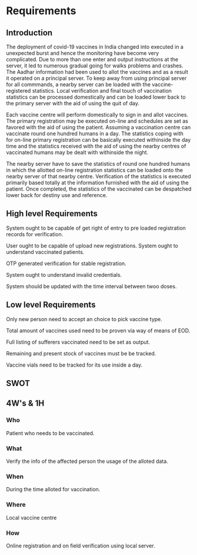 # Requirements

## Introduction
The deployment of covid-19 vaccines in India changed into executed in a unexpected burst and hence the monitoring have become very complicated. Due to more than one enter and output instructions at the server, it led to numerous gradual going for walks problems and crashes. The Aadhar information had been used to allot the vaccines and as a result it operated on a principal server. To keep away from using principal server for all commmands, a nearby server can be loaded with the vaccine-registered statistics. Local verification and final touch of vaccination statistics can be processed domestically and can be loaded lower back to the primary server with the aid of using the quit of day.

Each vaccine centre will perform domestically to sign in and allot vaccines. The primary registration may be executed on-line and schedules are set as favored with the aid of using the patient. Assuming a vaccination centre can vaccinate round one hundred humans in a day. The statistics coping with for on-line primary registration can be basically executed withinside the day time and the statistics received with the aid of using the nearby centres of vaccinated humans may be dealt with withinside the night.

The nearby server have to save the statistics of round one hundred humans in which the allotted on-line registration statistics can be loaded onto the nearby server of that nearby centre. Verification of the statistics is executed primarily based totally at the information furnished with the aid of using the patient. Once completed, the statistics of the vaccinated can be despatched lower back for destiny use and reference.

## High level Requirements
System ought to be capable of get right of entry to pre loaded registration records for verification.

User ought to be capable of upload new registrations.
System ought to understand vaccinated patients.

OTP generated verification for stable registration.

System ought to understand invalid credentials.

System should be updated with the time interval between twoo doses.

## Low level Requirements
Only new person need to accept an choice to pick vaccine type.

Total amount of vaccines used need to be proven via way of means of EOD.

Full listing of sufferers vaccinated need to be set as output. 

Remaining and present stock of vaccines must be be tracked.

Vaccine vials need to be tracked for its use inside a day.

## SWOT
## 4W's & 1H

 ### Who
   Patient who needs to be vaccinated.
 
 ### What 
   Verify the info of the affected person the usage of the alloted data.
  
 ### When
   During the time alloted for vaccination. 
   
 ### Where
   Local vaccine centre
    
 ### How
   Online registration and on field verification using local server.

